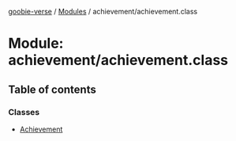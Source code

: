 [goobie-verse](../README.md) / [Modules](../modules.md) / achievement/achievement.class

# Module: achievement/achievement.class

## Table of contents

### Classes

- [Achievement](../classes/achievement_achievement_class.Achievement.md)
